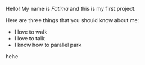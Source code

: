 <My first repository> 



Hello! My name is *Fatima* and this is my first project.



Here are three things that you should know about me:

* I love to walk 
* I love to talk 
* I know how to parallel park 



hehe

